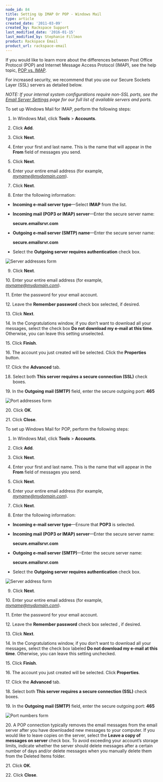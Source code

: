 ```yaml
---
node_id: 84
title: Setting Up IMAP Or POP - Windows Mail
type: article
created_date: '2011-03-09'
created_by: Rackspace Support
last_modified_date: '2016-01-15'
last_modified_by: Stephanie Fillmon
product: Rackspace Email
product_url: rackspace-email
---
```


If you would like to learn more about the differences between Post
Office Protocol (POP) and Internet Message Access Protocol (IMAP), see
the help topic, [POP vs.
IMAP](/how-to/imap-and-pop-mail-protocol-comparison).

For increased security, we recommend that you use our Secure Sockets
Layer (SSL) servers as detailed below.

*NOTE: If your internal system configurations require non-SSL ports, see
the [Email Server
Settings](http://www.rackspace.com/apps/support/portal/1088) page for
our full list of available servers and ports.*

To set up Windows Mail for IMAP, perform the following steps:

1.    In Windows Mail, click **Tools** &gt; **Accounts**.

2.    Click **Add**.

3.    Click **Next**.

4.    Enter your first and last name. This is the name that will appear
in the **From** field of messages you send.

5.    Click **Next**.

6.    Enter your entire email address (for example,
*myname@mydomain.com*).

7.    Click **Next**.

8.    Enter the following information:

-   **Incoming e-mail server type**&mdash;Select **IMAP** from the list.
-   **Incoming mail (POP3 or IMAP) server**&mdash;Enter the secure server
    name:

    **secure.emailsrvr.com**

-   **Outgoing e-mail server (SMTP) name**&mdash;Enter the secure server name:

    **secure.emailsrvr.com**

-   Select the **Outgoing server requires authentication** check box.


![ Server addresses
form](http://c458714.r14.cf2.rackcdn.com/EA_ServerSettings_01.png)

9.    Click **Next**.

10\. Enter your entire email address (for example,
*myname@mydomain.com*).

11\. Enter the password for your email account.

12\. Leave the **Remember password** check box selected, if desired.

13\. Click **Next**.

14\. In the Congratulations window, if you don&rsquo;t want to download all
your messages, select the check box **Do not download my e-mail at this
time**. Otherwise, you can leave this setting unselected.

15\. Click **Finish**.

16\. The account you just created will be selected. Click the
**Properties** button.

17\. Click the **Advanced** tab.

18.  Select both **This server requires a secure connection (SSL)**
check boxes.

19\. In the **Outgoing mail (SMTP)** field, enter the secure outgoing
port: **465**

![ Port addresses
form](http://c458714.r14.cf2.rackcdn.com/EA_AdvancedSettings_02.png)

20\. Click **OK**.

21\. Click **Close**.

To set up Windows Mail for POP, perform the following steps:

1.    In Windows Mail, click **Tools** &gt; **Accounts**.

2.    Click **Add**.

3.    Click **Next**.

4.    Enter your first and last name. This is the name that will appear
in the **From** field of messages you send.

5.    Click **Next**.

6.    Enter your entire email address (for example,
*myname@mydomain.com*).

7.    Click **Next**.

8.    Enter the following information:

-   **Incoming e-mail server type**&mdash;Ensure that **POP3** is selected.
-   **Incoming mail (POP3 or IMAP) server**&mdash;Enter the secure server
    name:

    **secure.emailsrvr.com**

-   **Outgoing e-mail server (SMTP)**&mdash;Enter the secure server name:

    **secure.emailsrvr.com**

-   Select the **Outgoing server requires authentication** check box.


![ Server address
form](http://c458716.r16.cf2.rackcdn.com/EA_SetupServers_01.png)

9.    Click **Next**.

10\. Enter your entire email address (for example,
*myname@mydomain.com*).

11\. Enter the password for your email account.

12\. Leave the **Remember password** check box selected , if desired.

13\. Click **Next**.

14\. In the Congratulations window, if you don&rsquo;t want to download all
your messages, select the check box labeled **Do not download my e-mail
at this time**. Otherwise, you can leave this setting unchecked.

15\. Click **Finish**.

16\. The account you just created will be selected. Click **Properties**.

17\. Click the **Advanced** tab.

18\. Select both **This server requires a secure connection (SSL)** check
boxes.

19\. In the **Outgoing mail (SMTP)** field, enter the secure outgoing
port: **465**

![ Port numbers
form](http://c458716.r16.cf2.rackcdn.com/EA_AdvancedSettings_02.png)

20\. A POP connection typically removes the email messages from the email
server after you have downloaded new messages to your computer.  If you
would like to leave copies on the server, select the **Leave a copy of
messages on server** check box. To avoid exceeding your account&rsquo;s
storage limits, indicate whether the server should delete messages after
a certain number of days and/or delete messages when you manually delete
them from the Deleted Items folder.

21\. Click **OK**.

22\. Click **Close**.

